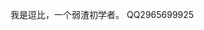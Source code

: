 我是逗比，一个弱渣初学者。
QQ2965699925
<!---
Doubi-dada/Doubi-dada is a ✨ special ✨ repository because its `README.md` (this file) appears on your GitHub profile.
You can click the Preview link to take a look at your changes.
--->
